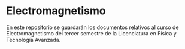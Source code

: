 # Electromagnetismo
En este repositorio se guardarán los documentos relativos al curso de Electromagnetismo del tercer semestre de la Licenciatura en Física y Tecnología Avanzada.
